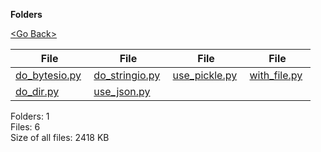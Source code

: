 **Folders**

[&lt;Go Back&gt;](../right.html)

  

<table><thead><tr class="header"><th><strong>File</strong></th><th><strong>File</strong></th><th><strong>File</strong></th><th><strong>File</strong></th></tr></thead><tbody><tr class="odd"><td><a href="do_bytesio.py">do_bytesio.py</a> </td><td><a href="do_stringio.py">do_stringio.py</a> </td><td><a href="use_pickle.py">use_pickle.py</a> </td><td><a href="with_file.py">with_file.py</a> </td></tr><tr class="even"><td><a href="do_dir.py">do_dir.py</a> </td><td><a href="use_json.py">use_json.py</a> </td><td></td><td></td></tr></tbody></table>

Folders: 1  
Files: 6  
Size of all files: 2418 KB
